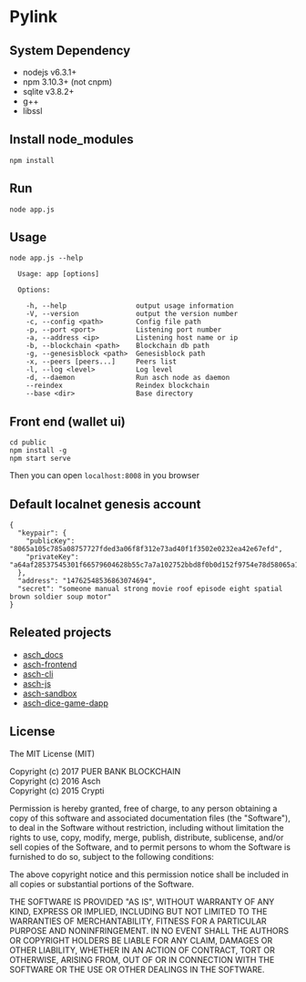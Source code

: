 # Pylink



## System Dependency

- nodejs v6.3.1+
- npm 3.10.3+ (not cnpm)
- sqlite v3.8.2+
- g++
- libssl

## Install node_modules

```
npm install
```

## Run

```
node app.js
```

## Usage

```
node app.js --help

  Usage: app [options]

  Options:

    -h, --help                 output usage information
    -V, --version              output the version number
    -c, --config <path>        Config file path
    -p, --port <port>          Listening port number
    -a, --address <ip>         Listening host name or ip
    -b, --blockchain <path>    Blockchain db path
    -g, --genesisblock <path>  Genesisblock path
    -x, --peers [peers...]     Peers list
    -l, --log <level>          Log level
    -d, --daemon               Run asch node as daemon
    --reindex                  Reindex blockchain
    --base <dir>               Base directory
```

## Front end (wallet ui)

```
cd public
npm install -g
npm start serve
```

Then you can open ```localhost:8008``` in you browser

## Default localnet genesis account

```
{
  "keypair": {
    "publicKey": "8065a105c785a08757727fded3a06f8f312e73ad40f1f3502e0232ea42e67efd",
    "privateKey": "a64af28537545301f66579604628b55c7a7a102752bbd8f0b0d152f9754e78d58065a105c785a08757727fded3a06f8f312e73ad40f1f3502e0232ea42e67efd"
  },
  "address": "14762548536863074694",
  "secret": "someone manual strong movie roof episode eight spatial brown soldier soup motor"
}
```

## Releated projects

- [asch_docs](https://github.com/sqfasd/asch_docs)
- [asch-frontend](https://github.com/sqfasd/asch-frontend)
- [asch-cli](https://github.com/sqfasd/asch-cli)
- [asch-js](https://github.com/sqfasd/asch-js)
- [asch-sandbox](https://github.com/sqfasd/asch-sandbox)
- [asch-dice-game-dapp](https://github.com/sqfasd/asch-dice-game-dapp)

## License

The MIT License (MIT)

Copyright (c) 2017 PUER BANK BLOCKCHAIN</br>
Copyright (c) 2016 Asch</br>
Copyright (c) 2015 Crypti

Permission is hereby granted, free of charge, to any person obtaining a copy of this software and associated documentation files (the "Software"), to deal in the Software without restriction, including without limitation the rights to use, copy, modify, merge, publish, distribute, sublicense, and/or sell copies of the Software, and to permit persons to whom the Software is furnished to do so, subject to the following conditions:

The above copyright notice and this permission notice shall be included in all copies or substantial portions of the Software.

THE SOFTWARE IS PROVIDED "AS IS", WITHOUT WARRANTY OF ANY KIND, EXPRESS OR IMPLIED, INCLUDING BUT NOT LIMITED TO THE WARRANTIES OF MERCHANTABILITY, FITNESS FOR A PARTICULAR PURPOSE AND NONINFRINGEMENT. IN NO EVENT SHALL THE AUTHORS OR COPYRIGHT HOLDERS BE LIABLE FOR ANY CLAIM, DAMAGES OR OTHER LIABILITY, WHETHER IN AN ACTION OF CONTRACT, TORT OR OTHERWISE, ARISING FROM, OUT OF OR IN CONNECTION WITH THE SOFTWARE OR THE USE OR OTHER DEALINGS IN THE SOFTWARE.
